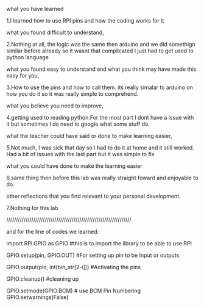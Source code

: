 
what you have learned

1.I learned how to use RPI pins and how the coding works for it

what you found difficult to understand,

2.Nothing at all, the logic was the same then arduino and we did somethign similar before already so it wasnt that complicated I just had to get used to python language

what you found easy to understand and what you think may have made this easy for you,

3.How to use the pins and how to call them. its really simalar to arduino on how you do it so it was really simple to comprehend.

what you believe you need to improve,

4.getting used to reading python.For the most part I dont have a issue with it but sometimes I do need to google what some stuff do.

what the teacher could have said or done to make learning easier,

5.Not much, I was sick that day so I had to do it at home and it still worked. Had a bit of issues with the last part but it was simple to fix

what you could have done to make the learning easier

6.same thing then before this lab was really straight foward and enjoyable to do.

other reflections that you find relevant to your personal development.

7.Nothing for this lab

/////////////////////////////////////////////////////////////////

and for the line of codes we learned:

import RPi.GPIO as GPIO   #this is to import the library to be able to use RPI

GPIO.setup(pin, GPIO.OUT)  #For setting up pin to be Input or outputs

GPIO.output(pin, int(bin_str[2-i]))  #Activating the pins

GPIO.cleanup()  #cleaning up

GPIO.setmode(GPIO.BCM) # use BCM Pin Numbering
GPIO.setwarnings(False)

